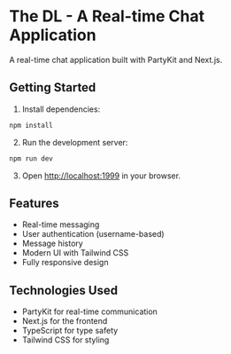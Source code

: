 # The DL - A Real-time Chat Application

A real-time chat application built with PartyKit and Next.js.

## Getting Started

1. Install dependencies:
```bash
npm install
```

2. Run the development server:
```bash
npm run dev
```

3. Open [http://localhost:1999](http://localhost:1999) in your browser.

## Features

- Real-time messaging
- User authentication (username-based)
- Message history
- Modern UI with Tailwind CSS
- Fully responsive design

## Technologies Used

- PartyKit for real-time communication
- Next.js for the frontend
- TypeScript for type safety
- Tailwind CSS for styling
